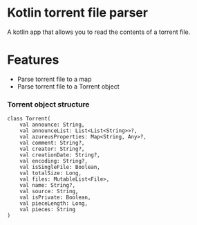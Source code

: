 # Kotlin torrent file parser
A kotlin app that allows you to read the contents of a torrent file.

# Features

- Parse torrent file to a map
- Parse torrent file to a Torrent object

### Torrent object structure

    class Torrent(
        val announce: String,
        val announceList: List<List<String>>?,
        val azureusProperties: Map<String, Any>?,
        val comment: String?,
        val creator: String?,
        val creationDate: String?,
        val encoding: String?,
        val isSingleFile: Boolean,
        val totalSize: Long,
        val files: MutableList<File>,
        val name: String?,
        val source: String,
        val isPrivate: Boolean,
        val pieceLength: Long,
        val pieces: String
    )